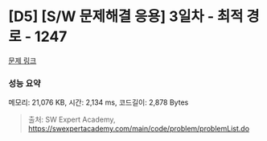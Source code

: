# [D5] [S/W 문제해결 응용] 3일차 - 최적 경로 - 1247 

[문제 링크](https://swexpertacademy.com/main/code/problem/problemDetail.do?contestProbId=AV15OZ4qAPICFAYD) 

### 성능 요약

메모리: 21,076 KB, 시간: 2,134 ms, 코드길이: 2,878 Bytes



> 출처: SW Expert Academy, https://swexpertacademy.com/main/code/problem/problemList.do